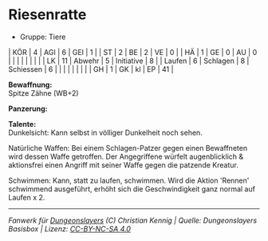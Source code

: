 # Riesenratte  
- Gruppe: Tiere  

| KÖR    | 4  | AGI      | 6  | GEI        | 1  |
| ST     | 2  | BE       | 2  | VE         | 0  |
| HÄ     | 1  | GE       | 0  | AU         | 0  |
|        |    |          |    |            |    |
| LK     | 11 | Abwehr   | 5  | Initiative | 8  |
| Laufen | 6  | Schlagen | 8  | Schiessen  | 6  |
|        |    |          |    |            |    |
| GH     | 1  | GK       | kl | EP         | 41 |


**Bewaffnung:**  
Spitze Zähne (WB+2)

**Panzerung:**  


**Talente:**  
Dunkelsicht: Kann selbst in völliger Dunkelheit noch sehen.

Natürliche Waffen: Bei einem Schlagen-Patzer gegen einen Bewaffneten wird dessen Waffe getroffen. Der Angegriffene würfelt augenblicklich & aktionsfrei einen Angriff mit seiner Waffe gegen die patzende Kreatur.

Schwimmen: Kann, statt zu laufen, schwimmen. Wird die Aktion 'Rennen' schwimmend ausgeführt, erhöht sich die Geschwindigkeit ganz normal auf Laufen x 2.





___
*Fanwerk für [Dungeonslayers](https://www.dungeonslayers.net/) (C) Christian Kennig | Quelle: Dungeonslayers Basisbox | Lizenz: [CC-BY-NC-SA 4.0](https://creativecommons.org/licenses/by-nc-sa/4.0/deed.de)*